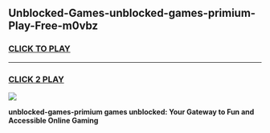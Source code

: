 
## Unblocked-Games-unblocked-games-primium-Play-Free-m0vbz
<h3>
<a href="https://premium76.site?title=unblocked-games-primium&ref=09A">CLICK TO PLAY</a></h3>
<hr>

<h3>
<a href="https://premium76.site?title=unblocked-games-primium&ref=09A">CLICK 2 PLAY</a>
  
</h3>

<a href="https://premium76.site?title=unblocked-games-primium&ref=09A"><img src="https://clearcache.store/games.png"></a>


**unblocked-games-primium games unblocked: Your Gateway to Fun and Accessible Online Gaming**
